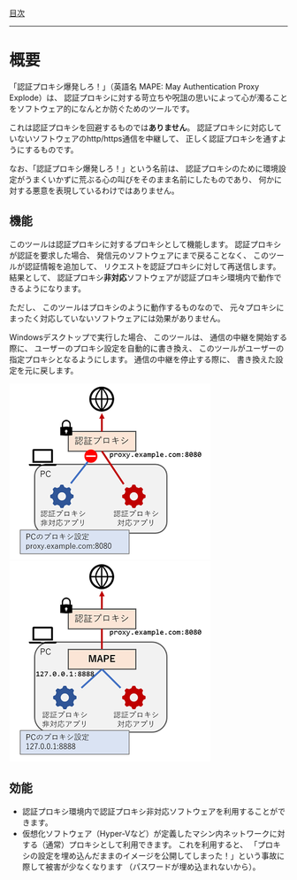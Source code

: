 [目次](Index.md)

---

# 概要

「認証プロキシ爆発しろ！」（英語名 MAPE: May Authentication Proxy Explode）は、
認証プロキシに対する苛立ちや呪詛の思いによって心が濁ることをソフトウェア的になんとか防ぐためのツールです。

これは認証プロキシを回避するものでは**ありません**。
認証プロキシに対応していないソフトウェアのhttp/https通信を中継して、
正しく認証プロキシを通すようにするものです。

なお、「認証プロキシ爆発しろ！」という名前は、
認証プロキシのために環境設定がうまくいかずに荒ぶる心の叫びをそのまま名前にしたものであり、
何かに対する悪意を表現しているわけではありません。

## 機能

このツールは認証プロキシに対するプロキシとして機能します。
認証プロキシが認証を要求した場合、
発信元のソフトウェアにまで戻ることなく、
このツールが認証情報を追加して、
リクエストを認証プロキシに対して再送信します。
結果として、
認証プロキシ**非対応**ソフトウェアが認証プロキシ環境内で動作できるようになります。

ただし、
このツールはプロキシのように動作するものなので、
元々プロキシにまったく対応していないソフトウェアには効果がありません。

Windowsデスクトップで実行した場合、
このツールは、
通信の中継を開始する際に、
ユーザーのプロキシ設定を自動的に書き換え、
このツールがユーザーの指定プロキシとなるようにします。
通信の中継を停止する際に、
書き換えた設定を元に戻します。

![従来の様子の図](images/Overview_image1.png)  ![「認証プロキシ爆発しろ！」を導入した場合の図](images/Overview_image2.png)


## 効能

* 認証プロキシ環境内で認証プロキシ非対応ソフトウェアを利用することができます。
* 仮想化ソフトウェア（Hyper-Vなど）が定義したマシン内ネットワークに対する（通常）プロキシとして利用できます。
これを利用すると、
「プロキシの設定を埋め込んだままのイメージを公開してしまった！」という事故に際して被害が少なくなります
（パスワードが埋め込まれないから）。
